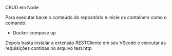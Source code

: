 CRUD em Node

Para executar baixe o conteúdo do repositório e inicie os containers como o comando:

* Docker compose up

Depois basta instalar a extensão RESTCliente em seu VScode e executar as requisições contidas no arquivo test.http
